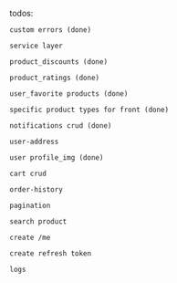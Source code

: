 todos:
    
    custom errors (done)
    
    service layer

    product_discounts (done)
   
    product_ratings (done)
    
    user_favorite products (done)
    
    specific product types for front (done)

    notifications crud (done)
    
    user-address
    
    user profile_img (done) 
    
    cart crud

    order-history 

    pagination

    search product

    create /me

    create refresh token

    logs
